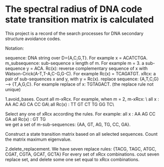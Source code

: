# The spectral radius of DNA code state transition matrix is calculated
This project is a record of the search processes for DNA secondary structure avoidance codes.

Notation:

sequence: DNA string over D={A,C,G,T}. For example x = ACATCTGA.
m_subsequence: sub-sequence x length of m. For example m = 3. a sub-sequence y = ACA.
Rc(x): reverse complementary sequence of x with Watson-Crick(A-T,T-A,C-G,G-C). For example Rc(x) = TCAGATGT.
xRcx: a pair of sub-sequences x and y, with y = Rc(x).
replace sequence: {A,T,C,G} ——> {T,A,G,C}. For example replace of x: TGTAGACT. (the replace rule not unique)

1.avoid_bases.
Count all m-xRcx. For example, when m = 2, m-xRcx: \\
                all x :        AA AC AG CA CC GA\\
                all Rc(x) :    TT GT CT TG GG TC\\
                
Select any one of xRcx according the rules. For example:
                all x :        AA    AG    CC GA
                all Rc(x) :       GT    TG             
we get a set of m-sub-sequences: {AA, GT, AG, TG, CC, GA}.

Construct a state transition matrix based on all selected sequences.
Count the matrix maximum eigenvalue.

2.delete_replacement.
We have seven replace rules: {TACG, TAGC, ATGC, CGAT, CGTA, GCAT, GCTA}
For every set of xRcx combinations. cout seven replace set, and delete some one set equal to xRcx combinations.
